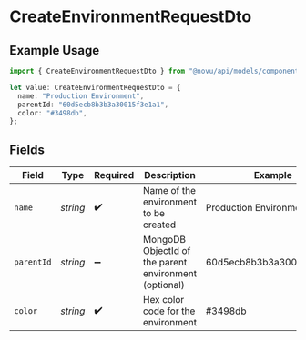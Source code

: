 # CreateEnvironmentRequestDto

## Example Usage

```typescript
import { CreateEnvironmentRequestDto } from "@novu/api/models/components";

let value: CreateEnvironmentRequestDto = {
  name: "Production Environment",
  parentId: "60d5ecb8b3b3a30015f3e1a1",
  color: "#3498db",
};
```

## Fields

| Field                                                 | Type                                                  | Required                                              | Description                                           | Example                                               |
| ----------------------------------------------------- | ----------------------------------------------------- | ----------------------------------------------------- | ----------------------------------------------------- | ----------------------------------------------------- |
| `name`                                                | *string*                                              | :heavy_check_mark:                                    | Name of the environment to be created                 | Production Environment                                |
| `parentId`                                            | *string*                                              | :heavy_minus_sign:                                    | MongoDB ObjectId of the parent environment (optional) | 60d5ecb8b3b3a30015f3e1a1                              |
| `color`                                               | *string*                                              | :heavy_check_mark:                                    | Hex color code for the environment                    | #3498db                                               |